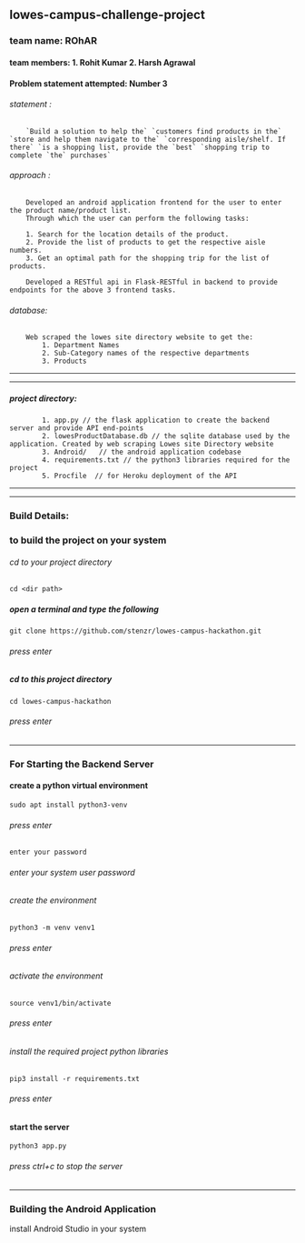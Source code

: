 ## lowes-campus-challenge-project

### team name: __ROhAR__ 
#### team members: 1. Rohit Kumar  2. Harsh Agrawal

#### Problem statement attempted: Number 3
###### statement :
        `Build a solution to help the` `customers find products in the` `store and help them navigate to the` `corresponding aisle/shelf. If there` `is a shopping list, provide the `best` `shopping trip to complete `the` purchases`

###### approach :
        Developed an android application frontend for the user to enter the product name/product list.
        Through which the user can perform the following tasks:
        
        1. Search for the location details of the product.
        2. Provide the list of products to get the respective aisle numbers.
        3. Get an optimal path for the shopping trip for the list of products.

        Developed a RESTful api in Flask-RESTful in backend to provide endpoints for the above 3 frontend tasks.

###### database:
        Web scraped the lowes site directory website to get the:
            1. Department Names
            2. Sub-Category names of the respective departments
            3. Products 

----

----
 
##### project directory:
            1. app.py // the flask application to create the backend server and provide API end-points
            2. lowesProductDatabase.db // the sqlite database used by the application. Created by web scraping Lowes site Directory website
            3. Android/   // the android application codebase
            4. requirements.txt // the python3 libraries required for the project
            5. Procfile  // for Heroku deployment of the API

---- 


----
### Build Details:

### to build the project on your system

###### cd to your project directory
`cd <dir path>`


##### open a terminal and type the following

`git clone https://github.com/stenzr/lowes-campus-hackathon.git`

###### press enter


##### cd to this project directory

`cd lowes-campus-hackathon`

###### press enter

-----

### For Starting the Backend Server

#### create a python virtual environment 

`sudo apt install python3-venv`

###### press enter

`enter your password`

###### enter your system user password


###### create the environment

`python3 -m venv venv1`

###### press enter


###### activate the environment

`source venv1/bin/activate`

###### press enter


###### install the required project python libraries

`pip3 install -r requirements.txt`

###### press enter


#### start the server

`python3 app.py`

###### press ctrl+c to stop the server

----

### Building the Android Application

install Android Studio in your system










